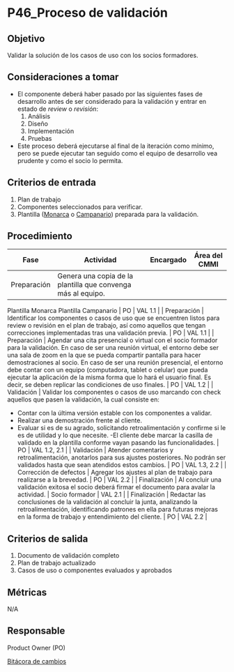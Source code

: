 # P46_Proceso de validación

## Objetivo[](https://ace-software-development.github.io/Manual-de-Operaciones/docs/Plantillas/PL03_Creaci%C3%B3n%20de%20Procesos#objetivo)

Validar la solución de los casos de uso con los socios formadores.

## **Consideraciones a tomar**

- El componente deberá haber pasado por las siguientes fases de desarrollo antes de ser considerado para la validación y entrar en estado de *review* o *revisión*:
    1. Análisis
    2. Diseño
    3. Implementación
    4. Pruebas
- Este proceso deberá ejecutarse al final de la iteración como mínimo, pero se puede ejecutar tan seguido como el equipo de desarrollo vea prudente y como el socio lo permita.

## **Criterios de entrada**

1. Plan de trabajo
2. Componentes seleccionados para verificar.
3. Plantilla ([Monarca](https://docs.google.com/spreadsheets/d/10TB8GiXUXFdpfjZKSKXmxbBPiv6rzt9Ehg9xWLghsH4/edit#gid=0) o [Campanario](https://docs.google.com/spreadsheets/d/1kqrhBlq6-TjkI6RU7vGmymBDp7Fsa9GBaqawmruWljs/edit)) preparada para la validación.

## **Procedimiento**

| Fase | Actividad  | Encargado  | Área del CMMI |
| --- | --- | --- | --- |
| Preparación | Genera una copia de la plantilla que convenga más al equipo.
Plantilla Monarca
Plantilla Campanario | PO | VAL 1.1 |
| Preparación | Identificar los componentes o casos de uso que se encuentren listos para review o revisión en el plan de trabajo, así como aquellos que tengan correcciones implementadas tras una validación previa. | PO | VAL 1.1 |
| Preparación | Agendar una cita presencial o virtual con el socio formador para la validación. 
En caso de ser una reunión virtual, el entorno debe ser una sala de zoom en la que se pueda compartir pantalla para hacer demostraciones al socio. 
En caso de ser una reunión presencial, el entorno debe contar con un equipo (computadora, tablet o celular) que pueda ejecutar la aplicación de la misma forma que lo hará el usuario final. Es decir, se deben replicar las condiciones de uso finales.  | PO | VAL 1.2 |
| Validación | Validar los componentes o casos de uso marcando con check aquellos que pasen la validación, la cual consiste en:
- Contar con la última versión estable con los componentes a validar.
- Realizar una demostración frente al cliente.
- Evaluar si es de su agrado, solicitando retroalimentación y confirme si le es de utilidad y lo que necesite.
-El cliente debe marcar la casilla de validado en la plantilla conforme vayan pasando las funcionalidades. | PO | VAL 1.2, 2.1 |
| Validación | Atender comentarios y retroalimentación, anotarlos para sus ajustes posteriores. No podrán ser validados hasta que sean atendidos estos cambios. | PO | VAL 1.3, 2.2 |
| Corrección de defectos | Agregar los ajustes al plan de trabajo para realizarse a la brevedad. | PO | VAL 2.2 |
| Finalización | Al concluir una validación exitosa el socio deberá firmar el documento para avalar la actividad. | Socio formador | VAL 2.1 |
| Finalización | Redactar las conclusiones de la validación al concluir la junta, analizando la retroalimentación, identificando patrones en ella para futuras mejoras en la forma de trabajo y entendimiento del cliente. | PO | VAL 2.2 |

## **Criterios de salida**

1. Documento de validación completo
2. Plan de trabajo actualizado
3. Casos de uso o componentes evaluados y aprobados

## **Métricas**

N/A

## **Responsable**

Product Owner (PO)

[Bitácora de cambios](P46_Proceso%20de%20validacio%CC%81n%20751be3be67e24134a293e5eadc460539/Bita%CC%81cora%20de%20cambios%206579e08ac53a4b0b9466abb57b3c6911.csv)